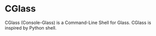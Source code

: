 # CGlass
CGlass (Console-Glass) is a Command-Line Shell for Glass. CGlass is inspired by Python shell.

